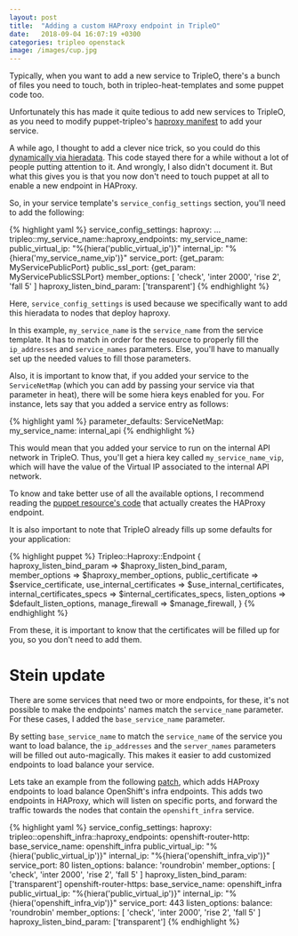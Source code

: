 ```yaml
---
layout: post
title:  "Adding a custom HAProxy endpoint in TripleO"
date:   2018-09-04 16:07:19 +0300
categories: tripleo openstack
image: /images/cup.jpg
---
```


Typically, when you want to add a new service to TripleO, there's a bunch of
files you need to touch, both in tripleo-heat-templates and some puppet code
too.

Unfortunately this has made it quite tedious to add new services to TripleO, as
you need to modify puppet-tripleo's [haproxy manifest][haproxy-manifest] to add
your service.

A while ago, I thought to add a clever nice trick, so you could do this
[dynamically via hieradata][dynamic-endpoints-commit]. This code stayed there
for a while without a lot of people putting attention to it. And wrongly, I
also didn't document it. But what this gives you is that you now don't need to
touch puppet at all to enable a new endpoint in HAProxy.

So, in your service template's ``service_config_settings`` section, you'll need
to add the following:

{% highlight yaml %}
    service_config_settings:
      haproxy:
        ...
        tripleo::my_service_name::haproxy_endpoints:
            my_service_name:
                public_virtual_ip: "%{hiera('public_virtual_ip')}"
                internal_ip: "%{hiera('my_service_name_vip')}"
                service_port: {get_param: MyServicePublicPort}
                public_ssl_port: {get_param: MyServicePublicSSLPort}
                member_options: [ 'check', 'inter 2000', 'rise 2', 'fall 5' ]
                haproxy_listen_bind_param: ['transparent']
{% endhighlight %}

Here, ``service_config_settings`` is used because we specifically want to add
this hieradata to nodes that deploy haproxy.

In this example, ``my_service_name`` is the ``service_name`` from the service
template. It has to match in order for the resource to properly fill the
``ip_addresses`` and ``service_names`` parameters. Else, you'll have to
manually set up the needed values to fill those parameters.

Also, it is important to know that, if you added your service to the
``ServiceNetMap`` (which you can add by passing your service via that parameter
in heat), there will be some hiera keys enabled for you. For instance, lets say
that you added a service entry as follows:

{% highlight yaml %}
parameter_defaults:
    ServiceNetMap:
        my_service_name: internal_api
{% endhighlight %}

This would mean that you added your service to run on the internal API network
in TripleO. Thus, you'll get a hiera key called ``my_service_name_vip``, which
will have the value of the Virtual IP associated to the internal API network.

To know and take better use of all the available options, I recommend reading
the [puppet resource's code][endpoint-resource] that actually creates the
HAProxy endpoint.

It is also important to note that TripleO already fills up some defaults for
your application:

{% highlight puppet %}
  Tripleo::Haproxy::Endpoint {
    haproxy_listen_bind_param   => $haproxy_listen_bind_param,
    member_options              => $haproxy_member_options,
    public_certificate          => $service_certificate,
    use_internal_certificates   => $use_internal_certificates,
    internal_certificates_specs => $internal_certificates_specs,
    listen_options              => $default_listen_options,
    manage_firewall             => $manage_firewall,
}
{% endhighlight %}

From these, it is important to know that the certificates will be filled up for
you, so you don't need to add them.

Stein update
============

There are some services that need two or more endpoints, for these, it's not
possible to make the endpoints' names match the ``service_name`` parameter. For
these cases, I added the ``base_service_name`` parameter.

By setting ``base_service_name`` to match the ``service_name`` of the service
you want to load balance, the ``ip_addresses`` and the ``server_names``
parameters will be filled out auto-magically. This makes it easier to add
customized endpoints to load balance your service.

Lets take an example from the following [patch][openshift-patch], which adds
HAProxy endpoints to load balance OpenShift's infra endpoints. This adds two
endpoints in HAProxy, which will listen on specific ports, and forward the
traffic towards the nodes that contain the ``openshift_infra`` service.

{% highlight yaml %}
      service_config_settings:
        haproxy:
          tripleo::openshift_infra::haproxy_endpoints:
            openshift-router-http:
              base_service_name: openshift_infra
              public_virtual_ip: "%{hiera('public_virtual_ip')}"
              internal_ip: "%{hiera('openshift_infra_vip')}"
              service_port: 80
              listen_options:
                balance: 'roundrobin'
              member_options: [ 'check', 'inter 2000', 'rise 2', 'fall 5' ]
              haproxy_listen_bind_param: ['transparent']
            openshift-router-https:
              base_service_name: openshift_infra
              public_virtual_ip: "%{hiera('public_virtual_ip')}"
              internal_ip: "%{hiera('openshift_infra_vip')}"
              service_port: 443
              listen_options:
                balance: 'roundrobin'
              member_options: [ 'check', 'inter 2000', 'rise 2', 'fall 5' ]
              haproxy_listen_bind_param: ['transparent']
{% endhighlight %}

[haproxy-manifest]: https://github.com/openstack/puppet-tripleo/blob/master/manifests/haproxy.pp
[dynamic-endpoints-commit]: https://review.openstack.org/#/c/474109/
[endpoint-resource]: https://github.com/openstack/puppet-tripleo/blob/stable/rocky/manifests/haproxy/endpoint.pp
[openshift-patch]: https://review.openstack.org/#/c/601241/11
